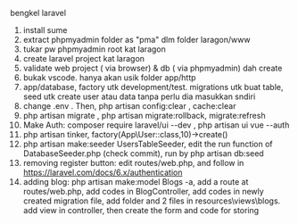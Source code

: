 bengkel laravel
1. install sume
2. extract phpmyadmin folder as "pma" dlm folder laragon/www
3. tukar pw phpmyadmin root kat laragon
4. create laravel project kat laragon
5. validate web project ( via browser) & db ( via phpmyadmin) dah create
6. bukak vscode. hanya akan usik folder app/http
7. app/database, factory utk development/test. migrations utk buat table, seed utk  create user atau data tanpa perlu dia masukkan sndiri
8. change .env . Then, php artisan config:clear , cache:clear
9. php artisan migrate , php artisan migrate:rollback, migrate:refresh
10. Make Auth: composer require laravel/ui --dev , php artisan ui vue --auth
11. php artisan tinker, factory(App\User::class,10)->create()
12. php artisan make:seeder UsersTableSeeder, edit the run function of DatabaseSeeder.php (check commit), run by php artisan db:seed
13. removing register button: edit routes/web.php, and follow in https://laravel.com/docs/6.x/authentication
14. adding blog: php artisan make:model Blogs -a, add a route at routes/web.php, add codes in BlogController, add codes in newly created migration file, add folder and 2 files in resources\views\blogs. add view in controller, then create the form and code for storing